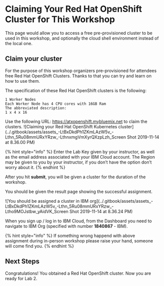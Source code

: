 # Claiming Your Red Hat OpenShift Cluster for This Workshop

This page would allow you to access a free pre-provisioned cluster to be used in this workshop, and optionally the cloud shell environment instead of the local one.

## Claim your cluster

For the purpose of this workshop organizers pre-provisioned for attendees free Red Hat OpenShift Clusters. Thanks to that you can try and learn on how to use them.

The specification of these Red Hat OpenShift clusters is the following:

```console
1 Worker Nodes
Each Worker Node has 4 CPU cores with 16GB Ram
The abbreviated description:
1 x 4 x 16
```

Use the following URL: https://atxopenshift.mybluemix.net to claim the clusters.
![Claiming your Red Hat OpenShift Kubernetes cluster](../.gitbook/assets/assets_-LtBxDkdPh1ZKmLAzW5v_-Lthn_5Ru08mmURxYRzw_-LthnxmgVmXyrQXzpLzh_Screen Shot 2019-11-14 at 8.36.00 PM)

{% hint style="info" %}
Enter the Lab Key given by your instructor, as well as the email address associated with your IBM Cloud account. The Region may be given to you by your instructor, if you don’t have the option don’t worry about it.
{% endhint %}

After you hit **submit**, you will be given a cluster for the duration of the workshop.

You should be given the result page showing the successful assignment.

![You should be assigned a cluster in IBM org](../.gitbook/assets/assets_-LtBxDkdPh1ZKmLAzW5v_-Lthn_5Ru08mmURxYRzw_-Ltho9MOJstbw_yAidVK_Screen Shot 2019-11-14 at 8.36.24 PM)

When you sign up / log in to IBM Cloud, from the Dashboard you need to navigate to IBM Org (specified with number **1840867** - IBM).

{% hint style="info" %}
If something wrong happend with above assignment during in-person workshop please raise your hand, someone will come find you.
{% endhint %}

## Next Steps

Congratulations! You obtained a Red Hat OpenShift cluster. Now you are ready for Lab 2.
